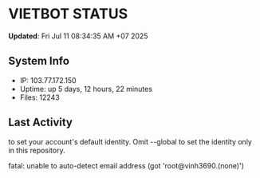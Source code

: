 # VIETBOT STATUS
**Updated**: Fri Jul 11 08:34:35 AM +07 2025

## System Info
- IP: 103.77.172.150
- Uptime: up 5 days, 12 hours, 22 minutes
- Files: 12243

## Last Activity

to set your account's default identity.
Omit --global to set the identity only in this repository.

fatal: unable to auto-detect email address (got 'root@vinh3690.(none)')
